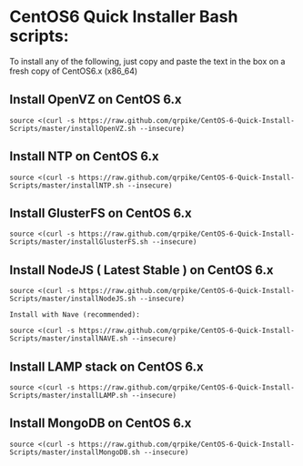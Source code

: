 CentOS6 Quick Installer Bash scripts:
==========================

To install any of the following, just copy and paste the text in the box on a fresh copy of CentOS6.x (x86_64)

Install OpenVZ on CentOS 6.x
-----

    source <(curl -s https://raw.github.com/qrpike/CentOS-6-Quick-Install-Scripts/master/installOpenVZ.sh --insecure)


Install NTP on CentOS 6.x
-----

    source <(curl -s https://raw.github.com/qrpike/CentOS-6-Quick-Install-Scripts/master/installNTP.sh --insecure)


Install GlusterFS on CentOS 6.x
-----

    source <(curl -s https://raw.github.com/qrpike/CentOS-6-Quick-Install-Scripts/master/installGlusterFS.sh --insecure)


Install NodeJS ( Latest Stable ) on CentOS 6.x
-----

    source <(curl -s https://raw.github.com/qrpike/CentOS-6-Quick-Install-Scripts/master/installNodeJS.sh --insecure)
    
    Install with Nave (recommended):
    
    source <(curl -s https://raw.github.com/qrpike/CentOS-6-Quick-Install-Scripts/master/installNAVE.sh --insecure)


Install LAMP stack on CentOS 6.x
-----

    source <(curl -s https://raw.github.com/qrpike/CentOS-6-Quick-Install-Scripts/master/installLAMP.sh --insecure)


Install MongoDB on CentOS 6.x
-----

    source <(curl -s https://raw.github.com/qrpike/CentOS-6-Quick-Install-Scripts/master/installMongoDB.sh --insecure)

